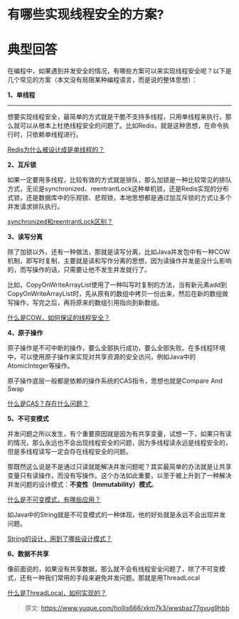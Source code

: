 # 有哪些实现线程安全的方案?

# 典型回答
在编程中，如果遇到并发安全的情况，有哪些方案可以来实现线程安全呢？以下是几个常见的方案（本文没有局限某种编程语言，而是说的整体思想）：



**1、单线程**

****

想要实现线程安全，最简单的方式就是干脆不支持多线程，只用单线程来执行，那么就可以从根本上杜绝线程安全的问题了。比如Redis，就是这种思想，在命令执行时，只依赖单线程进行。



[Redis为什么被设计成是单线程的？](https://www.yuque.com/hollis666/xkm7k3/og6nf4)



**2、互斥锁**



如果一定要用多线程，比较有效的方式就是排队，那么加锁是一种比较常见的排队方式，无论是synchronized、reentrantLock这种单机锁，还是Redis实现的分布式锁，还是数据库中的乐观锁、悲观锁，本地思想都是通过加互斥锁的方式让多个并发请求排队执行。



[synchronized和reentrantLock区别？](https://www.yuque.com/hollis666/xkm7k3/bitupp)



**3、读写分离**



除了加锁以外，还有一种做法，那就是读写分离，比如Java并发包中有一种COW机制，即写时复制，主要就是读和写作分离的思想，因为读操作并发是没什么影响的，而写操作的话，只需要让他不发生并发就行了。



比如，CopyOnWriteArrayList使用了一种叫写时复制的方法，当有新元素add到CopyOnWriteArrayList时，先从原有的数组中拷贝一份出来，然后在新的数组做写操作，写完之后，再将原来的数组引用指向到新数组。



[什么是COW，如何保证的线程安全？](https://www.yuque.com/hollis666/xkm7k3/sn842t5l24dmlsp4)



**4、原子操作**



原子操作是不可中断的操作，要么全部执行成功，要么全部失败。在多线程环境中，可以使用原子操作来实现对共享资源的安全访问，例如Java中的AtomicInteger等操作。



原子操作底层一般都是依赖的操作系统的CAS指令，思想也就是Compare And Swap



[什么是CAS？存在什么问题？](https://www.yuque.com/hollis666/xkm7k3/cgckk3)



**5、不可变模式**





并发问题之所以发生，有个重要原因就是因为有共享变量，试想一下，如果只有读的情况，那么永远也不会出现线程安全的问题，因为多线程读永远是线程安全的，但是多线程读写一定会存在线程安全的问题。



那既然这么说是不是通过只读就能解决并发问题呢？其实最简单的办法就是让共享变量只有读操作，而没有写操作。这个办法如此重要，以至于被上升到了一种解决并发问题的设计模式：**不变性（Immutability）模式**。



[什么是不可变模式，有哪些应用？](https://www.yuque.com/hollis666/xkm7k3/qlohhe)



如Java中的String就是不可变模式的一种体现，他的好处就是永远不会出现并发问题。



[String的设计，用到了哪些设计模式？](https://www.yuque.com/hollis666/xkm7k3/bxa45gl8rgg9slqw)



**6、数据不共享**



像前面说的，如果没有共享数据，那么就不会有线程安全问题了，除了不可变模式，还有一种我们常用的手段来避免并发问题。那就是用ThreadLocal



[什么是ThreadLocal，如何实现的？](https://www.yuque.com/hollis666/xkm7k3/ihoye3)



> 原文: <https://www.yuque.com/hollis666/xkm7k3/wwsbaz77gvug9hbb>
